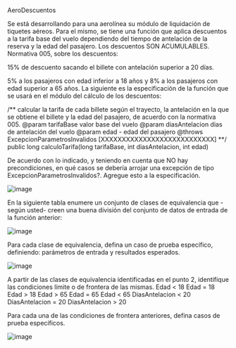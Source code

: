 AeroDescuentos

Se está desarrollando para una aerolínea su módulo de liquidación de tiquetes aéreos. Para el mismo, se tiene una función que aplica descuentos a la tarifa base del vuelo dependiendo del tiempo de antelación de la reserva y la edad del pasajero. Los descuentos SON ACUMULABLES.
Normativa 005, sobre los descuentos:

15% de descuento sacando el billete con antelación superior a 20 días.

5% a los pasajeros con edad inferior a 18 años y 8% a los pasajeros con edad superior a 65 años.
La siguiente es la especificación de la función que se usará en el módulo del cálculo de los descuentos:

/**
calcular la tarifa de cada billete según el trayecto, la antelación en la que se obtiene el billete y la edad del pasajero, de acuerdo con la normativa 005.
@param tarifaBase valor base del vuelo
@param diasAntelacion dias de antelación del vuelo @param edad - edad del pasajero
@throws ExcepcionParametrosInvalidos [XXXXXXXXXXXXXXXXXXXXXXXXXXX]
**/
public long calculoTarifa(long tarifaBase, int diasAntelacion, int edad)


De acuerdo con lo indicado, y teniendo en cuenta que NO hay precondiciones, en qué casos se debería arrojar una excepción de tipo ExcepcionParametrosInvalidos?. Agregue esto a la especificación.
	
	
![image](https://user-images.githubusercontent.com/123691538/219470153-c275be82-fdf9-4a46-9f18-15c9b1ca3e81.png)













En la siguiente tabla enumere un conjunto de clases de equivalencia que -según usted- creen una buena división del conjunto de datos de entrada de la función anterior:






















![image](https://user-images.githubusercontent.com/123691538/219470264-52f7c4f0-983d-421a-9885-2b07283b65d0.png)




Para cada clase de equivalencia, defina un caso de prueba específico, definiendo: parámetros de entrada y resultados esperados.


![image](https://user-images.githubusercontent.com/123691538/219470386-4e8147ac-c4d9-4775-9358-94cfd402b30d.png)












A partir de las clases de equivalencia identificadas en el punto 2, identifique las condiciones límite o de frontera de las mismas.
Edad < 18
Edad = 18
Edad > 18
Edad > 65
Edad = 65
Edad < 65
DiasAntelacion < 20
DiasAntelacion = 20
DiasAntelacion > 20

Para cada una de las condiciones de frontera anteriores, defina casos de prueba específicos.


![image](https://user-images.githubusercontent.com/123691538/219470529-0cb63827-0bbb-4210-98f4-ee8ceaa08919.png)




